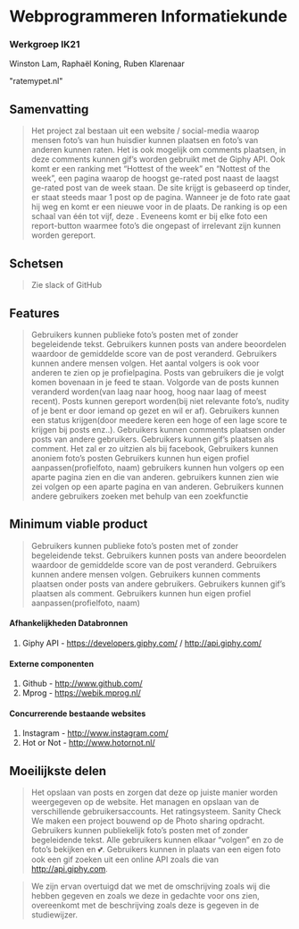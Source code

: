 # Webprogrammeren Informatiekunde

### Werkgroep IK21

Winston Lam,
Raphaël Koning,
Ruben Klarenaar

"ratemypet.nl"

## Samenvatting
> Het project zal bestaan uit een website / social-media waarop mensen foto’s van hun huisdier kunnen plaatsen en foto’s van anderen kunnen raten. Het is ook mogelijk om comments plaatsen, in deze comments kunnen gif’s worden gebruikt met de Giphy API.
Ook komt er een ranking met “Hottest of the week” en “Nottest of the week”, een pagina waarop de hoogst ge-rated post naast de laagst ge-rated post van de week staan. De site krijgt is gebaseerd op tinder, er staat steeds maar 1 post op de pagina. Wanneer je de foto rate gaat hij weg en komt er een nieuwe voor in de plaats.
De ranking is op een schaal van één tot vijf, deze . Eveneens komt er bij elke foto een report-button waarmee foto’s die ongepast of irrelevant zijn kunnen worden gereport.

## Schetsen
> Zie slack of GitHub

## Features

> Gebruikers kunnen publieke foto’s posten met of zonder begeleidende tekst.
Gebruikers kunnen posts van andere beoordelen waardoor de gemiddelde score van de post veranderd.
Gebruikers kunnen andere mensen volgen. Het aantal volgers is ook voor anderen te zien op je profielpagina.
Posts van gebruikers die je volgt komen bovenaan in je feed te staan.
Volgorde van de posts kunnen veranderd worden(van laag naar hoog, hoog naar laag of meest recent).
Posts kunnen gereport worden(bij niet relevante foto’s, nudity of je bent er door iemand op gezet en wil er af).
Gebruikers kunnen een status krijgen(door meedere keren een hoge of een lage score te krijgen bij posts enz..).
Gebruikers kunnen comments plaatsen onder posts van andere gebruikers.
Gebruikers kunnen gif’s plaatsen als comment. Het zal er zo uitzien als bij facebook,
Gebruikers kunnen anoniem foto’s posten
Gebruikers kunnen hun eigen profiel aanpassen(profielfoto, naam)
gebruikers kunnen hun volgers op een aparte pagina zien en die van anderen.
gebruikers kunnen zien wie zei volgen op een aparte pagina en van anderen.
Gebruikers kunnen andere gebruikers zoeken met behulp van een zoekfunctie

## Minimum viable product

> Gebruikers kunnen publieke foto’s posten met of zonder begeleidende tekst.
Gebruikers kunnen posts van andere beoordelen waardoor de gemiddelde score van de post veranderd.
Gebruikers kunnen andere mensen volgen.
Gebruikers kunnen comments plaatsen onder posts van andere gebruikers.
Gebruikers kunnen gif’s plaatsen als comment.
Gebruikers kunnen hun eigen profiel aanpassen(profielfoto, naam)


#### Afhankelijkheden Databronnen
1. Giphy API - https://developers.giphy.com/ / http://api.giphy.com/

#### Externe componenten
1. Github - http://www.github.com/
2. Mprog - https://webik.mprog.nl/

#### Concurrerende bestaande websites
1. Instagram - http://www.instagram.com/
2. Hot or Not - http://www.hotornot.nl/

## Moeilijkste delen
> Het opslaan van posts en zorgen dat deze op juiste manier worden weergegeven op de website.
Het managen en opslaan van de verschillende gebruikersaccounts.
Het ratingsysteem.
Sanity Check
We maken een project bouwend op de Photo sharing opdracht.
Gebruikers kunnen publiekelijk foto’s posten met of zonder begeleidende tekst. Alle gebruikers kunnen elkaar “volgen” en zo de foto’s bekijken en 💕. Gebruikers kunnen in plaats van een eigen foto ook een gif zoeken uit een online API zoals die van http://api.giphy.com.

> We zijn ervan overtuigd dat we met de omschrijving zoals wij die hebben gegeven en zoals we deze in gedachte voor ons zien, overeenkomt met de beschrijving zoals deze is gegeven in de studiewijzer.
